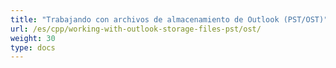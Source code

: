 ```yaml
---
title: "Trabajando con archivos de almacenamiento de Outlook (PST/OST)"
url: /es/cpp/working-with-outlook-storage-files-pst/ost/
weight: 30
type: docs
---
```




